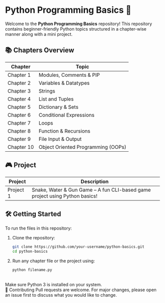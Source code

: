 # Python Programming Basics 🚀

Welcome to the **Python Programming Basics** repository! This repository contains beginner-friendly Python topics structured in a chapter-wise manner along with a mini project.

## 📚 Chapters Overview

| Chapter | Topic |
|--------|-------|
| Chapter 1 | Modules, Comments & PIP |
| Chapter 2 | Variables & Datatypes |
| Chapter 3 | Strings |
| Chapter 4 | List and Tuples |
| Chapter 5 | Dictionary & Sets |
| Chapter 6 | Conditional Expressions |
| Chapter 7 | Loops |
| Chapter 8 | Function & Recursions |
| Chapter 9 | File Input & Output |
| Chapter 10 | Object Oriented Programming (OOPs) |

## 🎮 Project

| Project | Description |
|---------|-------------|
| Project 1 | Snake, Water & Gun Game – A fun CLI-based game project using Python basics! |

## 🛠️ Getting Started

To run the files in this repository:

1. Clone the repository:
   ```bash
   git clone https://github.com/your-username/python-basics.git
   cd python-basics
2. Run any chapter file or the project using:
   ```bash
   python filename.py
<br>   
Make sure Python 3 is installed on your system.
<br>
🤝 Contributing
Pull requests are welcome. For major changes, please open an issue first to discuss what you would like to change.

   

